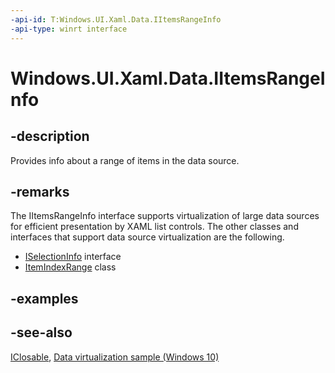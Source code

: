 ```yaml
---
-api-id: T:Windows.UI.Xaml.Data.IItemsRangeInfo
-api-type: winrt interface
---
```


<!-- Interface syntax.
public interface IItemsRangeInfo : Windows.Foundation.IClosable
-->

# Windows.UI.Xaml.Data.IItemsRangeInfo

## -description

Provides info about a range of items in the data source.



## -remarks

The IItemsRangeInfo interface supports virtualization of large data sources for efficient presentation by XAML list controls. The other classes and interfaces that support data source virtualization are the following.

+ [ISelectionInfo](iselectioninfo.md) interface
+ [ItemIndexRange](itemindexrange.md) class

## -examples

## -see-also

[IClosable](../windows.foundation/iclosable.md), [Data virtualization sample (Windows 10)](https://go.microsoft.com/fwlink/?LinkID=703784)
